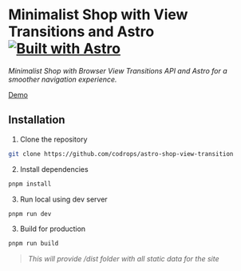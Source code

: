 # Minimalist Shop with View Transitions and Astro [![Built with Astro](https://astro.badg.es/v2/built-with-astro/tiny.svg)](https://astro.build)

*Minimalist Shop with Browser View Transitions API and Astro for a smoother navigation experience.*

[Demo](https://astro-shop-ten.vercel.app/)

## Installation

1. Clone the repository

```bash
git clone https://github.com/codrops/astro-shop-view-transition
```

2. Install dependencies

```bash
pnpm install
```

3. Run local using dev server

```bash
pnpm run dev
```

3. Build for production
```bash
pnpm run build
```
> *This will provide /dist folder with all static data for the site*
